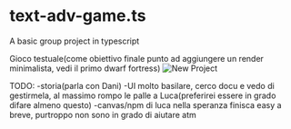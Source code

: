 # text-adv-game.ts
A basic group project in typescript


Gioco testuale(come obiettivo finale punto ad aggiungere un render minimalista, vedi il primo dwarf fortress)
![New Project](https://github.com/Nayrae/text-adv-game.ts/assets/31448095/0ded6652-6e5d-4d20-a96c-b7cbe260b580)


TODO:
-storia(parla con Dani)
-UI molto basilare, cerco docu e vedo di gestirmela, al massimo rompo le palle a Luca(preferirei essere in grado difare almeno questo)
-canvas/npm di luca nella speranza finisca easy a breve, purtroppo non sono in grado di aiutare atm
